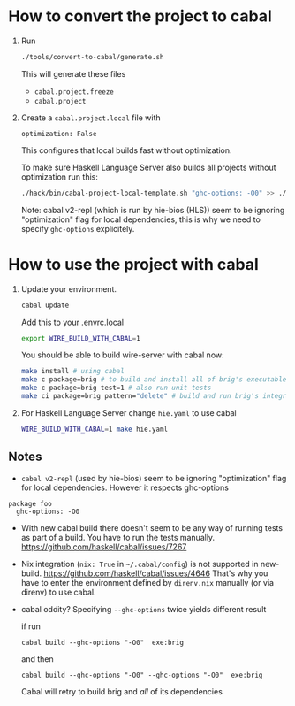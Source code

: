# How to convert the project to cabal

1. Run

   ```bash
   ./tools/convert-to-cabal/generate.sh
   ```

   This will generate these files
   - `cabal.project.freeze`
   - `cabal.project`
   
2. Create a `cabal.project.local` file with

   ``` 
   optimization: False
   ```

   This configures that local builds fast without optimization.

   To make sure Haskell Language Server also builds all projects without optimization run this:

   ```bash
   ./hack/bin/cabal-project-local-template.sh "ghc-options: -O0" >> ./cabal.project.local
   ```

   Note: cabal v2-repl (which is run by hie-bios (HLS)) seem to be ignoring "optimization" flag for local dependencies, this is why we need to specify `ghc-options` explicitely.


# How to use the project with cabal

1. Update your environment.
   ```bash
   cabal update
   ```

   Add this to your .envrc.local
   ```bash
   export WIRE_BUILD_WITH_CABAL=1
   ```

   You should be able to build wire-server with cabal now:

   ```bash
   make install # using cabal
   make c package=brig # to build and install all of brig's executables
   make c package=brig test=1 # also run unit tests
   make ci package=brig pattern="delete" # build and run brig's integration tests
   ```

2. For Haskell Language Server change `hie.yaml` to use cabal
   ```bash
   WIRE_BUILD_WITH_CABAL=1 make hie.yaml
   ```



## Notes

- `cabal v2-repl` (used by hie-bios) seem to be ignoring "optimization" flag for local dependencies. However it respects ghc-options

```
package foo
  ghc-options: -O0
```

- With new cabal build there doesn't seem to be any way of running tests as part of a build. You have to run the tests manually.
      https://github.com/haskell/cabal/issues/7267

- Nix integration (`nix: True` in `~/.cabal/config`) is not supported in new-build.
  https://github.com/haskell/cabal/issues/4646
  That's why you have to enter the environment defined by `direnv.nix` manually (or via direnv) to use cabal.

- cabal oddity? Specifying `--ghc-options` twice yields different result

    if run
    ```
    cabal build --ghc-options "-O0"  exe:brig
    ```

    and then
    ```
    cabal build --ghc-options "-O0" --ghc-options "-O0"  exe:brig
    ```
    Cabal will retry to build brig and _all_ of its dependencies
